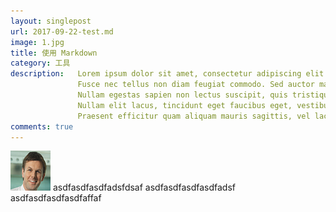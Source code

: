 ```yaml
---
layout: singlepost
url: 2017-09-22-test.md
image: 1.jpg
title: 使用 Markdown
category: 工具
description:   Lorem ipsum dolor sit amet, consectetur adipiscing elit. 
               Fusce nec tellus non diam feugiat commodo. Sed auctor mauris a tristique imperdiet. 
               Nullam egestas sapien non lectus suscipit, quis tristique odio imperdiet.
               Nullam elit lacus, tincidunt eget faucibus eget, vestibulum venenatis metus.
               Praesent efficitur quam aliquam mauris sagittis, vel lacinia risus luctus. Ut vitae bibendum ipsum.
comments: true
---
```



![avatar](/uploads/user2.png)
asdfasdfasdfadsfdsaf
asdfasdfasdfasdfadsf
asdfasdfasdfasdfaffaf